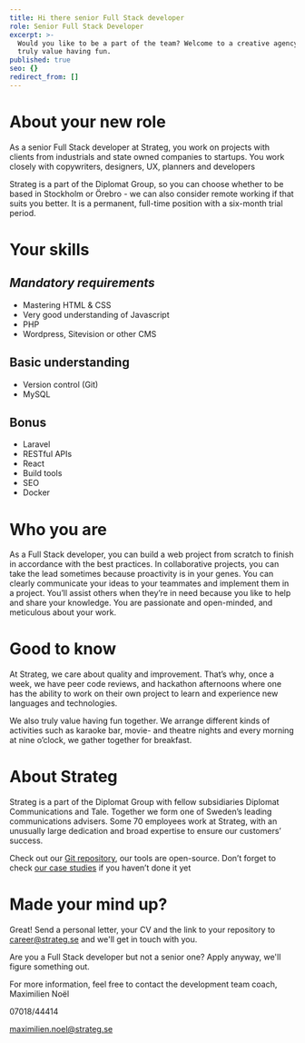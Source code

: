 ```yaml
---
title: Hi there senior Full Stack developer
role: Senior Full Stack Developer
excerpt: >-
  Would you like to be a part of the team? Welcome to a creative agency where we
  truly value having fun.
published: true
seo: {}
redirect_from: []
---
```

# About your new role

As a senior Full Stack developer at Strateg, you work on projects with clients from industrials and state owned companies to startups. You work closely with copywriters, designers, UX, planners and developers

Strateg is a part of the Diplomat Group, so you can choose whether to be based in Stockholm or Örebro - we can also consider remote working if that suits you better. It is a permanent, full-time position with a six-month trial period.

# Your skills

## _Mandatory  requirements_

* Mastering HTML & CSS
* Very good understanding of Javascript
* PHP
* Wordpress, Sitevision or other CMS

## Basic understanding

* Version control (Git)
* MySQL

## Bonus

* Laravel
* RESTful APIs
* React
* Build tools
* SEO
* Docker

# Who you are

As a Full Stack developer, you can build a web project from scratch to finish in accordance with the best practices. In collaborative projects, you can take the lead sometimes because proactivity is in your genes. You can clearly communicate your ideas to your teammates and implement them in a project. You’ll assist others when they’re in need because you like to help and share your knowledge. You are passionate and open-minded, and meticulous about your work.

# Good to know

At Strateg, we care about quality and improvement. That’s why, once a week, we have peer code reviews, and hackathon afternoons where one has the ability to work on their own project to learn and experience new languages and technologies.

We also truly value having fun together. We arrange different kinds of activities such as karaoke bar, movie- and theatre nights and every morning at nine o’clock, we gather together for breakfast.

# About Strateg

Strateg is a part of the Diplomat Group with fellow subsidiaries Diplomat Communications and Tale. Together we form one of Sweden’s leading communications advisers. Some 70 employees work at Strateg, with an unusually large dedication and broad expertise to ensure our customers’ success.

Check out our [Git repository](https://github.com/strt), our tools are open-source. Don’t forget to check [our case studies](https://www.strateg.se/work/) if you haven’t done it yet



# Made your mind up?

Great! Send a personal letter, your CV and the link to your repository to career@strateg.se and we'll get in touch with you.

Are you a Full Stack developer but not a senior one? Apply anyway, we'll figure something out.

For more information, feel free to contact the development team coach, Maximilien Noël

07018/44414

maximilien.noel@strateg.se
